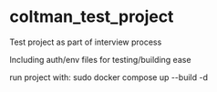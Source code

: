 # coltman_test_project
Test project as part of interview process

Including auth/env files for testing/building ease

run project with: sudo docker compose up --build -d
